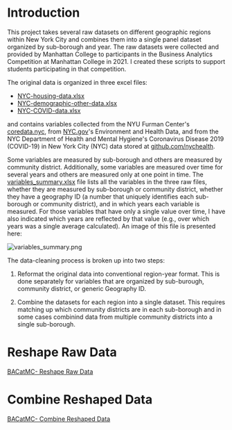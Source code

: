 # Introduction
This project takes several raw datasets on different geographic regions within New York City and combines them into a single panel dataset organized by sub-borough and year. The raw datasets were collected and provided by Manhattan College to participants in the Business Analytics Competition at Manhattan College in 2021. I created these scripts to support students participating in that competition.

The original data is organized in three excel files: 

- [NYC-housing-data.xlsx](https://github.com/milleroztn/BACatMC/blob/main/rawdata/NYC-housing-data.xlsx)
- [NYC-demographic-other-data.xlsx](https://github.com/milleroztn/BACatMC/blob/main/rawdata/NYC-demographic-other-data.xlsx)
- [NYC-COVID-data.xlsx](https://github.com/milleroztn/BACatMC/blob/main/rawdata/NYC-COVID-data.xlsx)

and contains variables collected from the NYU Furman Center's [coredata.nyc](https://coredata.nyc/), from [NYC.gov](https://a816-dohbesp.nyc.gov/IndicatorPublic/beta/)'s Environment and Health Data, and from the NYC Department of Health and Mental Hygiene's Coronavirus Disease 2019 (COVID-19) in New York City (NYC) data stored at [github.com/nychealth](https://github.com/nychealth).

Some variables are measured by sub-borough and others are measured by community district. Additionally, some variables are measured over time for several years and others are measured only at one point in time. The [variables_summary.xlsx](https://github.com/milleroztn/BACatMC/blob/main/rawdata/variables_summary.xlsx) file lists all the variables in the three raw files, whether they are measured by sub-borough or community district, whether they have a geography ID (a number that uniquely identifies each sub-borough or community district), and in which years each variable is measured. For those variables that have only a single value over time, I have also indicated which years are reflected by that value (e.g., over which years was a single average calculated). An image of this file is presented here:

![variables_summary.png](/BACatMC/rawdata/variables_summary.png)

The data-cleaning process is broken up into two steps:

1. Reformat the original data into conventional region-year format. This is done separately for variables that are organized by sub-burough, community district, or generic Geography ID.

2. Combine the datasets for each region into a single dataset. This requires matching up which community districts are in each sub-borough and in some cases combinind data from multiple community districts into a single sub-borough.

# Reshape Raw Data
[BACatMC- Reshape Raw Data](https://milleroztn.github.io/BACatMC/reshape)
# Combine Reshaped Data
[BACatMC- Combine Reshaped Data](https://milleroztn.github.io/BACatMC/combine)
